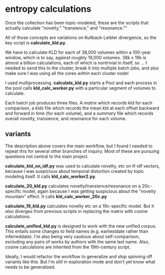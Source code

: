 entropy calculations
====================

Once the collection has been topic-modeled, these are the scripts that actually calculate "novelty," "transience," and "resonance.""

All of those concepts are variations on Kullback-Leibler divergence, so the key script is **calculate_kld.py**.

We have to calculate KLD for each of 38,000 volumes within a 100-year window, which is to say, against roughly 19,000 volumes. 38k x 19k is almost a billion calculations, each of which is nontrivial in itself, so ... I needed to send this to the cluster, break it into multiple batch jobs, and also make sure I was using all the cores *within* each cluster node!

I used multiprocessing. **calculate_kld.py** starts a Pool and each process in the pool calls **kld_calc_worker.py** with a particular segment of volumes to calculate.

Each batch job produces three files. A *matrix* which records kld for each comparison, a *klds* file which records the mean kld at each offset backward and forward in time (for each volume), and a *summary* file which records overall novelty, transience, and resonance for each volume.

variants
--------

The description above covers the main workflow, but I found I needed to repeat this for several other branches of inquiry. Most of these are pursuing questions not central to the main project.

**calculate_kld_on_idf.py** was used to calculate novelty, etc on tf-idf vectors, because I was suspicious about temporal distortion created by topic modeling itself. It calls **kld_calc_worker2.py**.

**calculate_20_kld.py** calculates novelty/transience/resonance on a 20c-specific model, again because I was getting suspicious about the "novelty mountain" effect. It calls **kld_calc_worker_20c.py**

**calculate_19_kld.py** calculates novelty etc on a 19c-specific model. But it *also* diverges from previous scripts in replacing the matrix with cosine calculations.

**calculate_unified_kld.py** is designed to work with the new unified corpus. This entails some changes to field names (e.g. earliestdate rather than inferreddate). I'm also being very cautious about self-comparison, excluding any pairs of works by authors with the same last name. Also, cosine calculations are inherited from the 19th-century script.

Ideally, I would refactor the workflow to generalize and stop spinning off variants like this. But I'm still in exploration mode and don't yet know what needs to be generalized.
